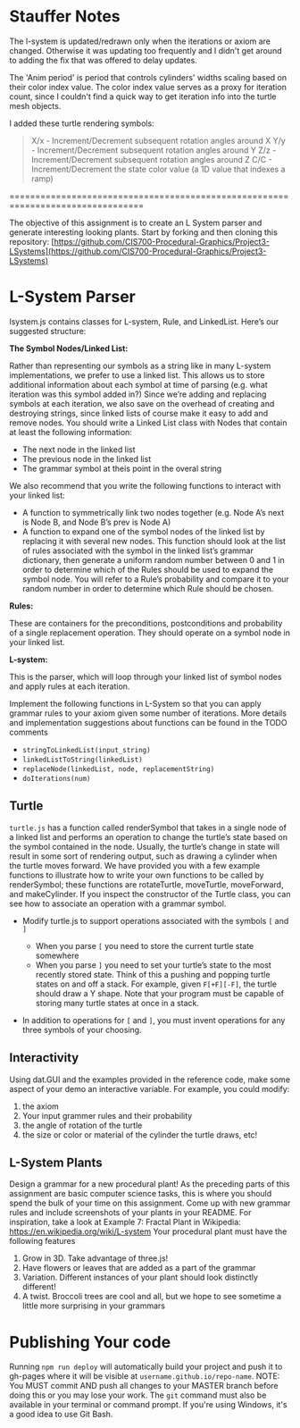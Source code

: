 

# Stauffer Notes

The l-system is updated/redrawn only when the iterations or axiom are changed.
Otherwise it was updating too frequently and I didn't get around to adding
the fix that was offered to delay updates.

The 'Anim period' is period that controls cylinders' widths scaling based
on their color index value. The color index value serves as a proxy for iteration count, since
I couldn't find a quick way to get iteration info into the turtle mesh objects.

I added these turtle rendering symbols:

> X/x - Increment/Decrement subsequent rotation angles around X
> Y/y - Increment/Decrement subsequent rotation angles around Y
> Z/z - Increment/Decrement subsequent rotation angles around Z
> C/C - Increment/Decrement the state color value (a 1D value that indexes a ramp)


================================================================================


The objective of this assignment is to create an L System parser and generate interesting looking plants. Start by forking and then cloning this repository: [https://github.com/CIS700-Procedural-Graphics/Project3-LSystems](https://github.com/CIS700-Procedural-Graphics/Project3-LSystems)

# L-System Parser

lsystem.js contains classes for L-system, Rule, and LinkedList. Here’s our suggested structure:

**The Symbol Nodes/Linked List:**

Rather than representing our symbols as a string like in many L-system implementations, we prefer to use a linked list. This allows us to store additional information about each symbol at time of parsing (e.g. what iteration was this symbol added in?) Since we’re adding and replacing symbols at each iteration, we also save on the overhead of creating and destroying strings, since linked lists of course make it easy to add and remove nodes. You should write a Linked List class with Nodes that contain at least the following information:

- The next node in the linked list
- The previous node in the linked list
- The grammar symbol at theis point in the overal string

We also recommend that you write the following functions to interact with your linked list:

- A function to symmetrically link two nodes together (e.g. Node A’s next is Node B, and Node B’s prev is Node A)
- A function to expand one of the symbol nodes of the linked list by replacing it with several new nodes. This function should look at the list of rules associated with the symbol in the linked list’s grammar dictionary, then generate a uniform random number between 0 and 1 in order to determine which of the Rules should be used to expand the symbol node. You will refer to a Rule’s probability and compare it to your random number in order to determine which Rule should be chosen.

**Rules:**

These are containers for the preconditions, postconditions and probability of a single replacement operation. They should operate on a symbol node in your linked list.

**L-system:**

This is the parser, which will loop through your linked list of symbol nodes and apply rules at each iteration.

Implement the following functions in L-System so that you can apply grammar rules to your axiom given some number of iterations. More details and implementation suggestions about  functions can be found in the TODO comments

- `stringToLinkedList(input_string)`
- `linkedListToString(linkedList)`
- `replaceNode(linkedList, node, replacementString)`
- `doIterations(num)`

## Turtle

`turtle.js` has a function called renderSymbol that takes in a single node of a linked list and performs an operation to change the turtle’s state based on the symbol contained in the node. Usually, the turtle’s change in state will result in some sort of rendering output, such as drawing a cylinder when the turtle moves forward. We have provided you with a few example functions to illustrate how to write your own functions to be called by renderSymbol; these functions are rotateTurtle, moveTurtle, moveForward, and makeCylinder. If you inspect the constructor of the Turtle class, you can see how to associate an operation with a grammar symbol.

- Modify turtle.js to support operations associated with the symbols `[` and `]`
    - When you parse `[` you need to store the current turtle state somewhere
    - When you parse `]` you need to set your turtle’s state to the most recently stored state. Think of this a pushing and popping turtle states on and off a stack. For example, given `F[+F][-F]`, the turtle should draw a Y shape. Note that your program must be capable of storing many turtle states at once in a stack.

- In addition to operations for `[` and `]`, you must invent operations for any three symbols of your choosing.


## Interactivity

Using dat.GUI and the examples provided in the reference code, make some aspect of your demo an interactive variable. For example, you could modify:

1. the axiom
2. Your input grammer rules and their probability
3. the angle of rotation of the turtle
4. the size or color or material of the cylinder the turtle draws, etc!

## L-System Plants

Design a grammar for a new procedural plant! As the preceding parts of this assignment are basic computer science tasks, this is where you should spend the bulk of your time on this assignment. Come up with new grammar rules and include screenshots of your plants in your README. For inspiration, take a look at Example 7: Fractal Plant in Wikipedia: https://en.wikipedia.org/wiki/L-system Your procedural plant must have the following features

1. Grow in 3D. Take advantage of three.js! 
2. Have flowers or leaves that are added as a part of the grammar
3. Variation. Different instances of your plant should look distinctly different!
4. A twist. Broccoli trees are cool and all, but we hope to see sometime a little more surprising in your grammars

# Publishing Your code

Running `npm run deploy` will automatically build your project and push it to gh-pages where it will be visible at `username.github.io/repo-name`. NOTE: You MUST commit AND push all changes to your MASTER branch before doing this or you may lose your work. The `git` command must also be available in your terminal or command prompt. If you're using Windows, it's a good idea to use Git Bash.

